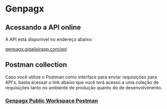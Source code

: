 # Genpagx

## Acessando a API online

A API está disponível no endereço abaixo:

[genpagx.gigalixirapp.com/api](https://genpagx.gigalixirapp.com/api)

## Postman collection

Caso você utilize o Postman como interface para enviar requisições para API's, basta acessar o link abaixo que você terá acesso a uma coleção de requisições tanto no ambiente de produção quanto do de desenvolvimento.

### [Genpagx Public Workspace Postman](https://www.postman.com/restless-capsule-16017/workspace/d8442359-86e8-4f0b-9f9a-dee0db1716e6)
